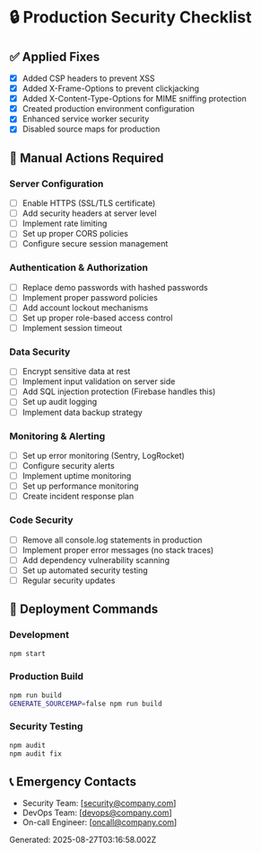 # 🔒 Production Security Checklist

## ✅ Applied Fixes
- [x] Added CSP headers to prevent XSS
- [x] Added X-Frame-Options to prevent clickjacking
- [x] Added X-Content-Type-Options for MIME sniffing protection
- [x] Created production environment configuration
- [x] Enhanced service worker security
- [x] Disabled source maps for production

## 🚨 Manual Actions Required

### Server Configuration
- [ ] Enable HTTPS (SSL/TLS certificate)
- [ ] Add security headers at server level
- [ ] Implement rate limiting
- [ ] Set up proper CORS policies
- [ ] Configure secure session management

### Authentication & Authorization
- [ ] Replace demo passwords with hashed passwords
- [ ] Implement proper password policies
- [ ] Add account lockout mechanisms  
- [ ] Set up proper role-based access control
- [ ] Implement session timeout

### Data Security
- [ ] Encrypt sensitive data at rest
- [ ] Implement input validation on server side
- [ ] Add SQL injection protection (Firebase handles this)
- [ ] Set up audit logging
- [ ] Implement data backup strategy

### Monitoring & Alerting
- [ ] Set up error monitoring (Sentry, LogRocket)
- [ ] Configure security alerts
- [ ] Implement uptime monitoring
- [ ] Set up performance monitoring
- [ ] Create incident response plan

### Code Security
- [ ] Remove all console.log statements in production
- [ ] Implement proper error messages (no stack traces)
- [ ] Add dependency vulnerability scanning
- [ ] Set up automated security testing
- [ ] Regular security updates

## 🔧 Deployment Commands

### Development
```bash
npm start
```

### Production Build
```bash
npm run build
GENERATE_SOURCEMAP=false npm run build
```

### Security Testing
```bash
npm audit
npm audit fix
```

## 📞 Emergency Contacts
- Security Team: [security@company.com]
- DevOps Team: [devops@company.com]
- On-call Engineer: [oncall@company.com]

Generated: 2025-08-27T03:16:58.002Z